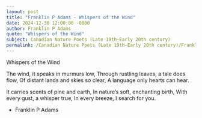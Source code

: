 ```yaml
---
layout: post
title: "Franklin P Adams - Whispers of the Wind"
date: 2024-12-30 12:00:00 -0000
author: Franklin P Adams
quote: "Whispers of the Wind"
subject: Canadian Nature Poets (Late 19th–Early 20th century)
permalink: /Canadian Nature Poets (Late 19th–Early 20th century)/Franklin P Adams/Franklin P Adams - Whispers of the Wind
---
```


Whispers of the Wind

The wind, it speaks in murmurs low,
Through rustling leaves, a tale does flow,
Of distant lands and skies so clear,
A language only hearts can hear.

It carries scents of pine and earth,
In nature’s soft, enchanting birth,
With every gust, a whisper true,
In every breeze, I search for you.


- Franklin P Adams
